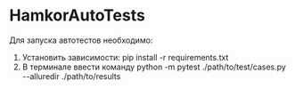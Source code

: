 # HamkorAutoTests

Для запуска автотестов необходимо:
1) Установить зависимости: pip install -r requirements.txt
2) В терминале ввести команду python -m pytest ./path/to/test/cases.py --alluredir ./path/to/results


